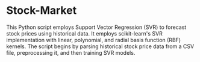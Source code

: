 # Stock-Market
This Python script employs Support Vector Regression (SVR) to forecast stock prices using historical data. It employs scikit-learn's SVR implementation with linear, polynomial, and radial basis function (RBF) kernels. The script begins by parsing historical stock price data from a CSV file, preprocessing it, and then training SVR models.
